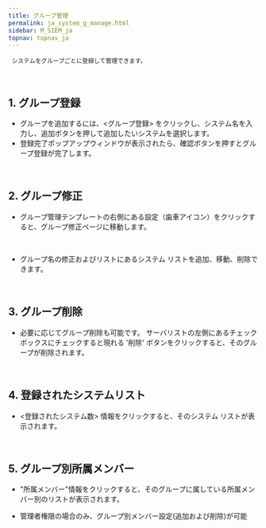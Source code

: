 ```yaml
---
title: グループ管理
permalink: ja_system_g_manage.html
sidebar: M_SIEM_ja
topnav: topnav_ja
---
```


     システムをグループごとに登録して管理できます。

<br />

## 1. グループ登録
- グループを追加するには、<グループ登録> をクリックし、システム名を入力し、追加ボタンを押して追加したいシステムを選択します。
- 登録完了ポップアップウィンドウが表示されたら、確認ボタンを押すとグループ登録が完了します。
<!-- [![image](/docs/images/Manual/siem/group/1.png){: width="800" }](/docs/images/Manual/siem/group/1.png){: target="_blank"}-->

<br />

## 2. グループ修正
- グループ管理テンプレートの右側にある設定（歯車アイコン）をクリックすると、グループ修正ページに移動します。
<!-- [![image](/docs/images/Manual/siem/group/2.png){: width="800" }](/docs/images/Manual/siem/group/2.png){: target="_blank"}-->

<br />

- グループ名の修正およびリストにあるシステム リストを追加、移動、削除できます。
<!-- [![image](/docs/images/Manual/siem/group/3.png){: width="800" }](/docs/images/Manual/siem/group/3.png){: target="_blank"}-->

<br />

## 3. グループ削除
- 必要に応じてグループ削除も可能です。 サーバリストの左側にあるチェックボックスにチェックすると現れる '削除' ボタンをクリックすると、そのグループが削除されます。
<!-- [![image](/docs/images/Manual/siem/group/4.png){: width="800" }](/docs/images/Manual/siem/group/4.png){: target="_blank"}-->
 
<br />

## 4. 登録されたシステムリスト
- <登録されたシステム数> 情報をクリックすると、そのシステム リストが表示されます。 
<!-- [![image](/docs/images/Manual/siem/group/5.png){: width="800" }](/docs/images/Manual/siem/group/5.png){: target="_blank"}-->

<br />

## 5. グループ別所属メンバー
- "所属メンバー"情報をクリックすると、そのグループに属している所属メンバー別のリストが表示されます。
* 管理者権限の場合のみ、グループ別メンバー設定(追加および削除)が可能
<!-- [![image](/docs/images/Manual/siem/group/6.png){: width="800" }](/docs/images/Manual/siem/group/6.png){: target="_blank"}-->

 
